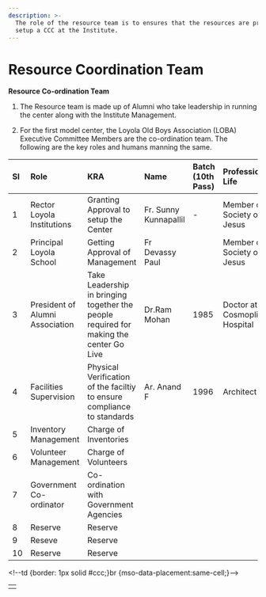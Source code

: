 ```yaml
---
description: >-
  The role of the resource team is to ensures that the resources are present to
  setup a CCC at the Institute.
---
```


# Resource Coordination Team

**Resource Co-ordination Team**  
  
1. The Resource team is made up of Alumni who take leadership in running the center along with the Institute Management.  
  
2. For the first model center, the Loyola Old Boys Association \(LOBA\) Executive Committee Members are the co-ordination team. The following are the key roles and humans manning the same.

| Sl | Role | KRA | Name | Batch \(10th Pass\) | Professional Life |
| :--- | :--- | :--- | :--- | :--- | :--- |
| 1 | Rector Loyola Institutions | Granting Approval to setup the Center | Fr. Sunny Kunnapallil | - | Member of Society of Jesus |
| 2 | Principal Loyola School | Getting Approval of Management | Fr Devassy Paul |  | Member of Society of Jesus |
| 3 | President of Alumni Association | Take Leadership in bringing together the people required for making the center Go Live | Dr.Ram Mohan | 1985 | Doctor at Cosmopliton Hospital |
| 4 | Facilities Supervision | Physical Verification of the faciltiy to ensure compliance to standards | Ar. Anand F | 1996 | Architect |
| 5 | Inventory Management | Charge of Inventories |  |  |  |
| 6 | Volunteer Management | Charge of Volunteers |  |  |  |
| 7 | Government Co-ordinator | Co-ordination with Government Agencies |  |  |  |
| 8 | Reserve | Reserve |  |  |  |
| 9 | Reseve | Reserve |  |  |  |
| 10 | Reserve | Reserve |  |  |  |

&lt;!--td {border: 1px solid \#ccc;}br {mso-data-placement:same-cell;}--&gt;

  


  


|  |
| :--- |
|  |

